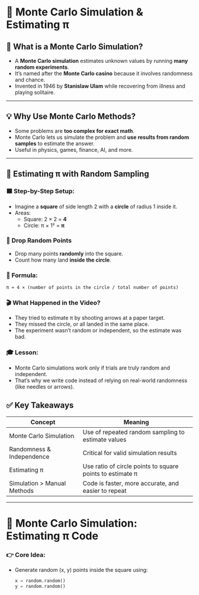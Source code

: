 # 🎲 Monte Carlo Simulation & Estimating π 

## 🎰 What is a Monte Carlo Simulation?

- A **Monte Carlo simulation** estimates unknown values by running **many random experiments**.
- It’s named after the **Monte Carlo casino** because it involves randomness and chance.
- Invented in 1946 by **Stanislaw Ulam** while recovering from illness and playing solitaire.

---

## 💡 Why Use Monte Carlo Methods?

- Some problems are **too complex for exact math**.
- Monte Carlo lets us simulate the problem and **use results from random samples** to estimate the answer.
- Useful in physics, games, finance, AI, and more.

---

## 🧪 Estimating π with Random Sampling

### 🟦 Step-by-Step Setup:
- Imagine a **square** of side length 2 with a **circle** of radius 1 inside it.
- Areas:
  - Square: 2 × 2 = **4**
  - Circle: π × 1² = **π**

### 🎯 Drop Random Points
- Drop many points **randomly** into the square.
- Count how many land **inside the circle**.

### 📐 Formula:
```text
π ≈ 4 × (number of points in the circle / total number of points)
```
### 🎬 What Happened in the Video?
- They tried to estimate π by shooting arrows at a paper target.
- They missed the circle, or all landed in the same place.
- The experiment wasn’t random or independent, so the estimate was bad.

### 🎓 Lesson:
- Monte Carlo simulations work only if trials are truly random and independent. 
- That’s why we write code instead of relying on real-world randomness (like needles or arrows).

## ✅ Key Takeaways

| Concept                   | Meaning                                                             |
|---------------------------|----------------------------------------------------------------------|
| Monte Carlo Simulation    | Use of repeated random sampling to estimate values                  |
| Randomness & Independence | Critical for valid simulation results                               |
| Estimating π              | Use ratio of circle points to square points to estimate π           |
| Simulation > Manual Methods | Code is faster, more accurate, and easier to repeat               |

---
# 🎯 Monte Carlo Simulation: Estimating π Code

### 👉 Core Idea:
- Generate random (x, y) points inside the square using:
  ```python
  x = random.random()
  y = random.random()


